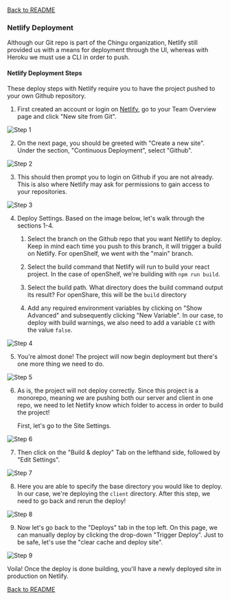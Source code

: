 [Back to README](/README.md)

### Netlify Deployment

Although our Git repo is part of the Chingu organization, Netlify still provided us with a means for deployment through the UI, whereas with Heroku we must use a CLI in order to push.

#### Netlify Deployment Steps

These deploy steps with Netlify require you to have the project pushed to your own Github repository.

1. First created an account or login on [Netlify](https://www.netlify.com/), go to your Team Overview page and click "New site from Git".

![Step 1](https://i.imgur.com/tl3ekP0.png)

2. On the next page, you should be greeted with "Create a new site". Under the section, "Continuous Deployment", select "Github".

![Step 2](https://i.imgur.com/5R6AK6G.png)

3. This should then prompt you to login on Github if you are not already. This is also where Netlify may ask for permissions to gain access to your repositories.

![Step 3](https://i.imgur.com/rSRsRoD.png)

4. Deploy Settings. Based on the image below, let's walk through the sections 1-4.

   1. Select the branch on the Github repo that you want Netlify to deploy. Keep in mind each time you push to this branch, it will trigger a build on Netlify. For openShelf, we went with the "main" branch.

   2. Select the build command that Netlify will run to build your react project. In the case of openShelf, we're building with `npm run build`.

   3. Select the build path. What directory does the build command output its result? For openShare, this will be the `build` directory

   4. Add any required environment variables by clicking on "Show Advanced" and subsequently clicking "New Variable". In our case, to deploy with build warnings, we also need to add a variable `CI` with the value `false`.

![Step 4](https://i.imgur.com/RI3Sntg.png)

5. You're almost done! The project will now begin deployment but there's one more thing we need to do.

![Step 5](https://i.imgur.com/HLLnlZS.png)

6. As is, the project will not deploy correctly. Since this project is a monorepo, meaning we are pushing both our server and client in one repo, we need to let Netlify know which folder to access in order to build the project!

   First, let's go to the Site Settings.

![Step 6](https://i.imgur.com/5fA8pBP.png)

7. Then click on the "Build & deploy" Tab on the lefthand side, followed by "Edit Settings".

![Step 7](https://i.imgur.com/bklIUCj.png)

8. Here you are able to specify the base directory you would like to deploy. In our case, we're deploying the `client` directory. After this step, we need to go back and rerun the deploy!

![Step 8](https://i.imgur.com/y6T4fAK.png)

9. Now let's go back to the "Deploys" tab in the top left. On this page, we can manually deploy by clicking the drop-down "Trigger Deploy". Just to be safe, let's use the "clear cache and deploy site".

![Step 9](https://i.imgur.com/9r6RVNP.png)

Voila! Once the deploy is done building, you'll have a newly deployed site in production on Netlify.

[Back to README](/README.md)
